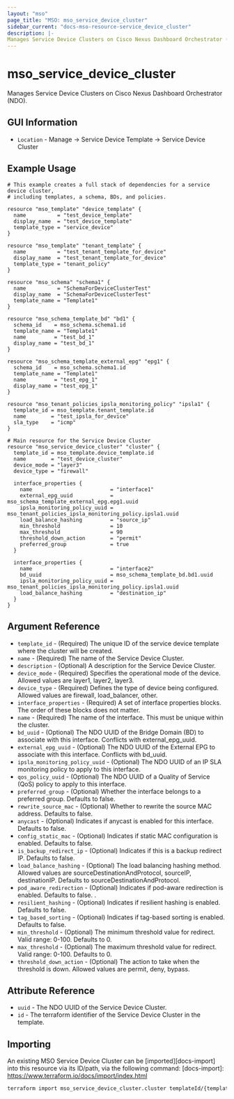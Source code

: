 ```yaml
---
layout: "mso"
page_title: "MSO: mso_service_device_cluster"
sidebar_current: "docs-mso-resource-service_device_cluster"
description: |-
Manages Service Device Clusters on Cisco Nexus Dashboard Orchestrator (NDO)
---
```


# mso_service_device_cluster #

Manages Service Device Clusters on Cisco Nexus Dashboard Orchestrator (NDO).


## GUI Information ##

* `Location` - Manage -> Service Device Template -> Service Device Cluster

## Example Usage ##

```hcl
# This example creates a full stack of dependencies for a service device cluster,
# including templates, a schema, BDs, and policies.

resource "mso_template" "device_template" {
  name          = "test_device_template"
  display_name  = "test_device_template"
  template_type = "service_device"
}

resource "mso_template" "tenant_template" {
  name          = "test_tenant_template_for_device"
  display_name  = "test_tenant_template_for_device"
  template_type = "tenant_policy"
}

resource "mso_schema" "schema1" {
  name          = "SchemaForDeviceClusterTest"
  display_name  = "SchemaForDeviceClusterTest"
  template_name = "Template1"
}

resource "mso_schema_template_bd" "bd1" {
  schema_id    = mso_schema.schema1.id
  template_name = "Template1"
  name         = "test_bd_1"
  display_name = "test_bd_1"
}

resource "mso_schema_template_external_epg" "epg1" {
  schema_id    = mso_schema.schema1.id
  template_name = "Template1"
  name         = "test_epg_1"
  display_name = "test_epg_1"
}

resource "mso_tenant_policies_ipsla_monitoring_policy" "ipsla1" {
  template_id = mso_template.tenant_template.id
  name        = "test_ipsla_for_device"
  sla_type    = "icmp"
}

# Main resource for the Service Device Cluster
resource "mso_service_device_cluster" "cluster" {
  template_id = mso_template.device_template.id
  name        = "test_device_cluster"
  device_mode = "layer3"
  device_type = "firewall"

  interface_properties {
    name                         = "interface1"
    external_epg_uuid            = mso_schema_template_external_epg.epg1.uuid
    ipsla_monitoring_policy_uuid = mso_tenant_policies_ipsla_monitoring_policy.ipsla1.uuid
    load_balance_hashing         = "source_ip"
    min_threshold                = 10
    max_threshold                = 90
    threshold_down_action        = "permit"
    preferred_group              = true
  }

  interface_properties {
    name                         = "interface2"
    bd_uuid                      = mso_schema_template_bd.bd1.uuid
    ipsla_monitoring_policy_uuid = mso_tenant_policies_ipsla_monitoring_policy.ipsla1.uuid
    load_balance_hashing         = "destination_ip"
  }
}
```

## Argument Reference ##

* `template_id` - (Required) The unique ID of the service device template where the cluster will be created.
* `name` - (Required) The name of the Service Device Cluster.
* `description` - (Optional) A description for the Service Device Cluster.
* `device_mode` - (Required) Specifies the operational mode of the device. Allowed values are layer1, layer2, layer3.
* `device_type` - (Required) Defines the type of device being configured. Allowed values are firewall, load_balancer, other.
* `interface_properties` - (Required) A set of interface properties blocks. The order of these blocks does not matter.
* `name` - (Required) The name of the interface. This must be unique within the cluster.
* `bd_uuid` - (Optional) The NDO UUID of the Bridge Domain (BD) to associate with this interface. Conflicts with external_epg_uuid.
* `external_epg_uuid` - (Optional) The NDO UUID of the External EPG to associate with this interface. Conflicts with bd_uuid.
* `ipsla_monitoring_policy_uuid` - (Optional) The NDO UUID of an IP SLA monitoring policy to apply to this interface.
* `qos_policy_uuid` - (Optional) The NDO UUID of a Quality of Service (QoS) policy to apply to this interface.
* `preferred_group` - (Optional) Whether the interface belongs to a preferred group. Defaults to false.
* `rewrite_source_mac` - (Optional) Whether to rewrite the source MAC address. Defaults to false.
* `anycast` - (Optional) Indicates if anycast is enabled for this interface. Defaults to false.
* `config_static_mac` - (Optional) Indicates if static MAC configuration is enabled. Defaults to false.
* `is_backup_redirect_ip` - (Optional) Indicates if this is a backup redirect IP. Defaults to false.
* `load_balance_hashing` - (Optional) The load balancing hashing method. Allowed values are sourceDestinationAndProtocol, sourceIP, destinationIP. Defaults to sourceDestinationAndProtocol.
* `pod_aware_redirection` - (Optional) Indicates if pod-aware redirection is enabled. Defaults to false. .
* `resilient_hashing` - (Optional) Indicates if resilient hashing is enabled. Defaults to false.
* `tag_based_sorting` - (Optional) Indicates if tag-based sorting is enabled. Defaults to false.
* `min_threshold` - (Optional) The minimum threshold value for redirect. Valid range: 0-100. Defaults to 0.
* `max_threshold` - (Optional) The maximum threshold value for redirect. Valid range: 0-100. Defaults to 0.
* `threshold_down_action` - (Optional) The action to take when the threshold is down. Allowed values are permit, deny, bypass.

## Attribute Reference ##

* `uuid` - The NDO UUID of the Service Device Cluster.
* `id` - The terraform identifier of the Service Device Cluster in the template.

## Importing ##

An existing MSO Service Device Cluster can be [imported][docs-import] into this resource via its ID/path, via the following command: [docs-import]: https://www.terraform.io/docs/import/index.html


```bash
terraform import mso_service_device_cluster.cluster templateId/{template_id}/ServiceDeviceCluster/{name}
```